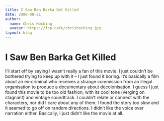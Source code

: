 ```yaml
---
title: I Saw Ben Barka Get Killed
date: 2006-08-21
author:
  name: Chris Hocking
  avatar: https://fcp.cafe/chrishocking.jpg
layout: blog
---
```

# I Saw Ben Barka Get Killed

I’ll start off by saying I wasn’t really a fan of this movie. I just couldn’t be bothered trying to keep up with it – I just found it boring. It’s basically a film about an ex-criminal who receives a strange commission from an illegal organisation to produce a documentary about decolonisation. I guess I just found this movie to be too old fashion, with its cool tone (verging on stagnant) and vintage soundtrack. I couldn’t relate or connect with the characters, nor did I care about any of them. I found the story too slow and it seemed to go off on random directions. I didn’t like the voice over narration either. Basically, I just didn’t like the movie at all.